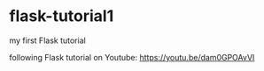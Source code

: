 # flask-tutorial1
my first Flask tutorial

following Flask tutorial on Youtube: https://youtu.be/dam0GPOAvVI
